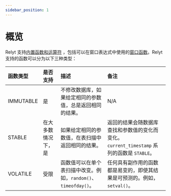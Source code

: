 ```yaml
---
sidebar_position: 1
---
```



# 概览

Relyt 支持[内置函数和运算符](builtin-functions.md) ，包括可以在窗口表达式中使用的[窗口函数](window-functions.md)。Relyt 支持的函数可以分为以下三种类型：


| 函数类型 | 是否支持 | 描述 | 备注 |
| :- | :- | :- | :- |
| IMMUTABLE | 是 | 不修改数据库，如果给定相同的参数值，总是返回相同的结果。 | N/A |
| STABLE | 在大多数情况下，是 | 如果给定相同的参数值，在表扫描中返回相同的结果。 | 返回的结果会随数据库查找和参数值的变化而变化。`current_timestamp` 系列的函数是 `STABLE`。 |
| VOLATILE | 受限 | 函数值可以在单个表扫描中改变。例如，`random()`、`timeofday()`。 | 任何具有副作用的函数都是易变的，即使其结果是可预测的。例如，`setval()`。 |

